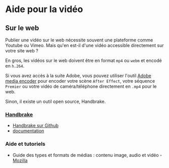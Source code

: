 # Aide pour la vidéo

## Sur le web

Publier une vidéo sur le web nécessite souvent une plateforme comme Youtube ou Vimeo. Mais qu'en est-il d'une vidéo accessible directement sur votre site web ?

En gros, les vidéos sur le web doivent être en format `mp4` ou `webm` et encodé en `h.264`.

Si vous avez accès à la suite Adobe, vous pouvez utiliser l'outil [Adobe media encoder](https://www.adobe.com/ca_fr/products/media-encoder.html) pour encoder votre scène `After Effect`, votre séquence `Premier` ou votre vidéo de caméra/téléphone directement en `.mp4` pour le web.

Sinon, il existe un outil open source, Handbrake.

### [Handbrake](https://handbrake.fr/)
- [Handbrake sur Github](https://github.com/HandBrake/HandBrake)
- [documentation](https://handbrake.fr/docs/en/)


### Aide et tutoriels
- Guide des types et formats de médias : contenu image, audio et vidéo - [Mozilla](https://developer.mozilla.org/fr/docs/Web/Media/Formats)
